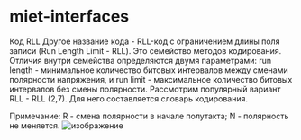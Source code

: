 # miet-interfaces
Код RLL
Другое название кода - RLL-код с ограничением длины поля записи (Run Length Limit - RLL). Это семейство методов кодирования.
Отличия внутри семейства определяются двумя параметрами: run length - минимальное количество битовых интервалов между сменами полярности напряжения, и run limit - максимальное количество битовых интервалов без смены полярности.
Рассмотрим популярный вариант RLL - RLL (2,7). Для него составляется словарь кодирования.

Примечание: R - смена полярности в начале полутакта; N - полярность не меняется.
![изображение](https://github.com/Shuregg/miet-interfaces/assets/47576452/76ba1211-7703-4a0c-88c4-f2a5ba878302)


